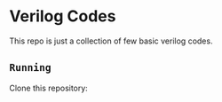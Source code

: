 # Verilog Codes
This repo is just a collection of few basic verilog codes.

## `Running` 
Clone this repository: 
